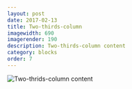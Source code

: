 ```yaml
---
layout: post
date: 2017-02-13
title: Two-thirds-column
imagewidth: 690
imagerender: 190
description: Two-thirds-column content
category: blocks
order: 7
---
```


![Two-thrids-column content]({{site.image_path}}/{{page.category}}/two-thirds-column.png)
